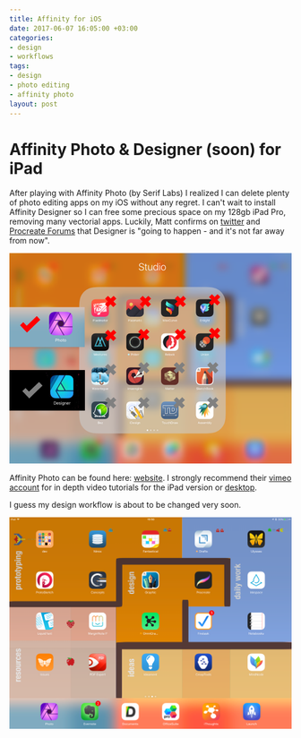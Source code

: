 ```yaml
---
title: Affinity for iOS
date: 2017-06-07 16:05:00 +03:00
categories:
- design
- workflows
tags:
- design
- photo editing
- affinity photo
layout: post
---
```

# Affinity Photo & Designer (soon) for iPad

After playing with Affinity Photo (by Serif Labs)  I realized I can delete plenty of photo editing apps on my iOS without any regret. I can't wait to install Affinity Designer so I can free some precious space on my 128gb iPad Pro, removing many vectorial apps. Luckily,  Matt confirms on [twitter](https://twitter.com/mattp4478/status/872355604240764928) and  [Procreate Forums](https://forums.procreate.art/index.php?topic=5842.120) that Designer is "going to happen - and it's not far away from now". 

![my studio apps](/images/studio-apps.png)

Affinity Photo can be found here: [website](https://affinity.serif.com/en-gb/photo/ipad/). I strongly recommend their [vimeo account](https://vimeo.com/macaffinity) for in depth video tutorials for the iPad version or [desktop](https://affinity.serif.com/forum/index.php?/topic/10119-official-affinity-photo-desktop-video-tutorials-200/).

I guess my design workflow is about to be changed very soon. 

![my iPad second screen](/images/designtab.png)



